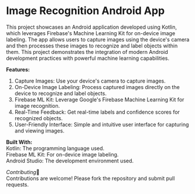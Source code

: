 # Image Recognition Android App
This project showcases an Android application developed using Kotlin, which leverages Firebase's Machine Learning Kit for on-device image labeling. The app allows users to capture images using the device's camera and then processes these images to recognize and label objects within them. This project demonstrates the integration of modern Android development practices with powerful machine learning capabilities.

**Features:**
1. Capture Images: Use your device's camera to capture images.
2. On-Device Image Labeling: Process captured images directly on the device to recognize and label objects.
3. Firebase ML Kit: Leverage Google's Firebase Machine Learning Kit for image recognition.
4. Real-Time Feedback: Get real-time labels and confidence scores for recognized objects.
5. User-Friendly Interface: Simple and intuitive user interface for capturing and viewing images.

**Built With:** </br>
Kotlin: The programming language used.</br>
Firebase ML Kit: For on-device image labeling.</br>
Android Studio: The development environment used.</br>

*Contributing*🤝 </br>
Contributions are welcome! Please fork the repository and submit pull requests.
